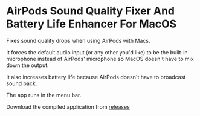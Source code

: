 # AirPods Sound Quality Fixer And Battery Life Enhancer For MacOS

Fixes sound quality drops when using AirPods with Macs.

It forces the default audio input (or any other you'd like) to be the built-in microphone instead of AirPods' microphone so MacOS doesn't have to mix down the output.

It also increases battery life because AirPods doesn't have to broadcast sound back.

The app runs in the menu bar.

Download the compiled application from [releases](https://github.com/milgra/airpodssoundqualityfixer/releases/tag/1.0)
